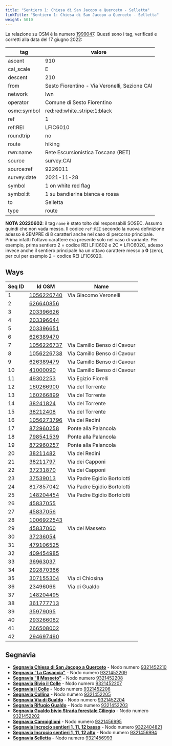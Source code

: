 ```yaml
---
title: "Sentiero 1: Chiesa di San Jacopo a Querceto - Selletta"
linkTitle: "Sentiero 1: Chiesa di San Jacopo a Querceto - Selletta"
weight: 5010
---
```


La relazione su OSM è la numero [1999047]. Questi sono i tag, verificati e corretti alla data del 17 giugno 2022:

| tag         | valore                                    |
|-------------|-------------------------------------------|
| ascent      | 910                                       |
| cai_scale   | E                                         |
| descent     | 210                                       |
| from        | Sesto Fiorentino - Via Veronelli, Sezione CAI |
| network     | lwn                                       |
| operator    | Comune di Sesto Fiorentino                |
| osmc:symbol | red:red:white_stripe:1:black              |
| ref         | 1                                         |
| ref:REI     | LFIC6010                                  |
| roundtrip   | no                                        |
| route       | hiking                                    |
| rwn:name    | Rete Escursionistica Toscana (RET)        |
| source      | survey:CAI                                |
| source:ref  | 9226011                                   |
| survey:date | 2021-11-28                                |
| symbol      | 1 on white red flag                       |
| symbol:it   | 1 su bandierina bianca e rossa            |
| to          | Selletta                                  |
| type        | route                                     |

**NOTA 20220602**: il tag `name` è stato tolto dai responsabili SOSEC. Assumo quindi che non vada messo. Il codice `ref:REI` secondo la nuova definizione adesso è SEMPRE di 8 caratteri anche nel caso di percorso principale. Prima infatti l'ottavo carattere era presente solo nel caso di variante. Per esempio, prima sentiero 2 = codice REI LFIC602 e 2C = LFIC602C, adesso invece anche il sentiero principale ha un ottavo carattere messo a **0** (zero), per cui per esempio 2 = codice REI LFIC6020.

## Ways

| Seq ID | Id OSM       | Name                        |
|--------|--------------|-----------------------------|
|  1     | [1056226740] | Via Giacomo Veronelli       |
|  2     | [626640856]  |                             |
|  3     | [203396626]  |                             |
|  4     | [203396644]  |                             |
|  5     | [203396651]  |                             |
|  6     | [626389470]  |                             |
|  7     | [1056226737] | Via Camillo Benso di Cavour |
|  8     | [1056226738] | Via Camillo Benso di Cavour |
|  9     | [626389479]  | Via Camillo Benso di Cavour |
| 10     | [41000090]   | Via Camillo Benso di Cavour |
| 11     | [49302253]   | Via Egizio Fiorelli         |
| 12     | [160266900]  | Via del Torrente            |
| 13     | [160266899]  | Via del Torrente            |
| 14     | [38241824]   | Via del Torrente            |
| 15     | [38212408]   | Via del Torrente            |
| 16     | [1056273796] | Via dei Redini              |
| 17     | [872960258]  | Ponte alla Palancola        |
| 18     | [798541539]  | Ponte alla Palancola        |
| 19     | [872960257]  | Ponte alla Palancola        |
| 20     | [38211482]   | Via dei Redini              |
| 21     | [38211797]   | Via dei Capponi             |
| 22     | [37231870]   | Via dei Capponi             |
| 23     | [37539013]   | Via Padre Egidio Bortolotti |
| 24     | [817857042]  | Via Padre Egidio Bortolotti |
| 25     | [148204454]  | Via Padre Egidio Bortolotti |
| 26     | [45837055]   |                             |
| 27     | [45837056]   |                             |
| 28     | [1006922543] |                             |
| 29     | [45837060]   | Via del Masseto             |
| 30     | [37236054]   |                             |
| 31     | [479106525]  |                             |
| 32     | [409454985]  |                             |
| 33     | [36963037]   |                             |
| 34     | [292870366]  |                             |
| 35     | [307155304]  | Via di Chiosina             |
| 36     | [23496066]   | Via di Gualdo               |
| 37     | [148204495]  |                             |
| 38     | [361777713]  |                             |
| 39     | [35979095]   |                             |
| 40     | [293266082]  |                             |
| 41     | [266508002]  |                             |
| 42     | [294697490]  |                             |

## Segnavia

- **[Segnavia Chiesa di San Jacopo a Querceto]** - Nodo numero [9321452210]
- **[Segnavia "La Casaccia"]** - Nodo numero [9321452209]
- **[Segnavia "Il Masseto"]** - Nodo numero [9321452208]
- **[Segnavia Bivio il Colle]** - Nodo numero [9321452207]
- **[Segnavia il Colle]** - Nodo numero [9321452206]
- **[Segnavia Collina]** - Nodo numero [9321452205]
- **[Segnavia Via di Gualdo]** - Nodo numero [9321452204]
- **[Segnavia Rifugio Gualdo]** - Nodo numero [9321452203]
- **[Segnavia Gualdo bivio Strada forestale Ciliegio]** - Nodo numero [9321452202]
- **[Segnavia Campiglioni]** - Nodo numero [9321456995]
- **[Segnavia Incrocio sentieri 1, 11, 12 basso]** - Nodo numero [9322404821]
- **[Segnavia Incrocio sentieri 1, 11, 12 alto]** - Nodo numero [9321456994]
- **[Segnavia Selletta]** - Nodo numero [9321456993]

[1999047]:https://www.openstreetmap.org/relation/1999047

[1056226740]:https://www.openstreetmap.org/way/1056226740
[626640856]:https://www.openstreetmap.org/way/626640856
[203396626]:https://www.openstreetmap.org/way/203396626
[203396644]:https://www.openstreetmap.org/way/203396644
[203396651]:https://www.openstreetmap.org/way/203396651
[626389470]:https://www.openstreetmap.org/way/626389470
[1056226737]:https://www.openstreetmap.org/way/1056226737
[1056226738]:https://www.openstreetmap.org/way/1056226738
[626389479]:https://www.openstreetmap.org/way/626389479
[41000090]:https://www.openstreetmap.org/way/41000090
[49302253]:https://www.openstreetmap.org/way/49302253
[160266900]:https://www.openstreetmap.org/way/160266900
[160266899]:https://www.openstreetmap.org/way/160266899
[38241824]:https://www.openstreetmap.org/way/38241824
[38212408]:https://www.openstreetmap.org/way/38212408
[1056273796]:https://www.openstreetmap.org/way/1056273796
[872960258]:https://www.openstreetmap.org/way/872960258
[798541539]:https://www.openstreetmap.org/way/798541539
[872960257]:https://www.openstreetmap.org/way/872960257
[38211482]:https://www.openstreetmap.org/way/38211482
[38211797]:https://www.openstreetmap.org/way/38211797
[37231870]:https://www.openstreetmap.org/way/37231870
[37539013]:https://www.openstreetmap.org/way/37539013
[817857042]:https://www.openstreetmap.org/way/817857042
[148204454]:https://www.openstreetmap.org/way/148204454
[45837055]:https://www.openstreetmap.org/way/45837055
[45837056]:https://www.openstreetmap.org/way/45837056
[1006922543]:https://www.openstreetmap.org/way/1006922543
[45837060]:https://www.openstreetmap.org/way/45837060
[37236054]:https://www.openstreetmap.org/way/37236054
[479106525]:https://www.openstreetmap.org/way/479106525
[409454985]:https://www.openstreetmap.org/way/409454985
[36963037]:https://www.openstreetmap.org/way/36963037
[292870366]:https://www.openstreetmap.org/way/292870366
[307155304]:https://www.openstreetmap.org/way/307155304
[23496066]:https://www.openstreetmap.org/way/23496066
[148204495]:https://www.openstreetmap.org/way/148204495
[361777713]:https://www.openstreetmap.org/way/361777713
[35979095]:https://www.openstreetmap.org/way/35979095
[293266082]:https://www.openstreetmap.org/way/293266082
[266508002]:https://www.openstreetmap.org/way/266508002
[294697490]:https://www.openstreetmap.org/way/294697490

[Segnavia Chiesa di San Jacopo a Querceto]:https://commons.wikimedia.org/wiki/File:SegnaviaSentiero1_MonteMorello_ChiesaSJacopo_SestoFiorentino.jpg
[Segnavia "La Casaccia"]:https://commons.wikimedia.org/wiki/File:Segnavia_Sentiero_1_-_Monte_Morello_-_Zona_la_Casaccia.jpg
[Segnavia "Il Masseto"]:https://commons.wikimedia.org/wiki/File:Segnavia_Sentiero_1_-_Monte_Morello_-_Zona_Il_Masseto.jpg

[Segnavia Bivio il Colle]:https://commons.wikimedia.org/wiki/File:Segnavia_Sentiero_1_-_Monte_Morello_-_Il_Colle.jpg
[Segnavia il Colle]:https://commons.wikimedia.org/wiki/File:Segnavia_Sentiero_1_-_Monte_Morello_-_Il_Colle2.jpg
[Segnavia Collina]:https://commons.wikimedia.org/wiki/File:Segnavia_Sentiero_1_-_Monte_Morello_Collina.jpg
[Segnavia Via di Gualdo]:https://commons.wikimedia.org/wiki/File:Segnavia_Sentiero_1_-_Monte_Morello_Via_Di_Gualdo.jpg
[Segnavia Rifugio Gualdo]:https://commons.wikimedia.org/wiki/File:Segnavia_Sentiero_1_-_Monte_Morello_Bivio_Rif_Gualdo.jpg
[Segnavia Gualdo bivio Strada forestale Ciliegio]:https://commons.wikimedia.org/wiki/File:Segnavia_Sentiero_1_-_Monte_Morello_Gualdo_Bivio_Forestale_Ciliegio.jpg
[Segnavia Campiglioni]:https://commons.wikimedia.org/wiki/File:Segnavia_Sentiero_1_e_12_-_Monte_Morello_Campiglioni.jpg
[Segnavia Incrocio sentieri 1, 11, 12 basso]:https://commons.wikimedia.org/wiki/File:Segnavia_Sentiero_1_-_Monte_Morello_Incrocio_Sentieri_1_11_12.jpg
[Segnavia Incrocio sentieri 1, 11, 12 alto]:https://commons.wikimedia.org/wiki/File:Segnavia_Sentiero_1_-_Monte_Morello_Incrocio_Sentieri_1_11_12_quota_800.jpg
[Segnavia Selletta]:https://commons.wikimedia.org/wiki/File:Segnavia_Sentiero_1_-_Monte_Morello_-_Selletta.jpg

[9321452210]:https://www.openstreetmap.org/node/9321452210
[9321452209]:https://www.openstreetmap.org/node/9321452209
[9321452208]:https://www.openstreetmap.org/node/9321452208
[9321452207]:https://www.openstreetmap.org/node/9321452207
[9321452206]:https://www.openstreetmap.org/node/9321452206
[9321452205]:https://www.openstreetmap.org/node/9321452205
[9321452204]:https://www.openstreetmap.org/node/9321452204
[9321452203]:https://www.openstreetmap.org/node/9321452203
[9321452202]:https://www.openstreetmap.org/node/9321452202
[9321456995]:https://www.openstreetmap.org/node/9321456995
[9322404821]:https://www.openstreetmap.org/node/9322404821
[9321456994]:https://www.openstreetmap.org/node/9321456994
[9321456993]:https://www.openstreetmap.org/node/9321456993
